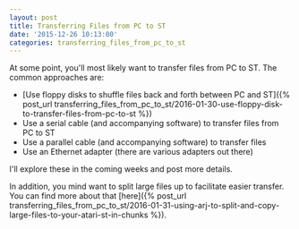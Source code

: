 ```yaml
---
layout: post
title: Transferring Files from PC to ST
date: '2015-12-26 10:13:00'
categories: transferring_files_from_pc_to_st
---
```


At some point, you'll most likely want to transfer files from PC to ST. The common approaches are:

* [Use floppy disks to shuffle files back and forth between PC and ST]({% post_url transferring_files_from_pc_to_st/2016-01-30-use-floppy-disk-to-transfer-files-from-pc-to-st %})
* Use a serial cable (and accompanying software) to transfer files from PC to ST
* Use a parallel cable (and accompanying software) to transfer files
* Use an Ethernet adapter (there are various adapters out there)

I'll explore these in the coming weeks and post more details.

In addition, you mind want to split large files up to facilitate easier transfer. You can find more about that [here]({% post_url transferring_files_from_pc_to_st/2016-01-31-using-arj-to-split-and-copy-large-files-to-your-atari-st-in-chunks %}).